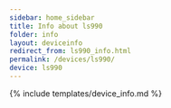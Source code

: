 ```yaml
---
sidebar: home_sidebar
title: Info about ls990
folder: info
layout: deviceinfo
redirect_from: ls990_info.html
permalink: /devices/ls990/
device: ls990
---
```

{% include templates/device_info.md %}
